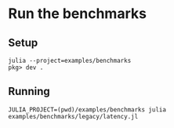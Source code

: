 # Run the benchmarks

## Setup
```
julia --project=examples/benchmarks
pkg> dev .
```

## Running
```
JULIA_PROJECT=(pwd)/examples/benchmarks julia  examples/benchmarks/legacy/latency.jl
```
